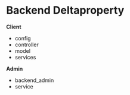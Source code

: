 # Backend Deltaproperty

**Client**
- config 
- controller 
- model
- services

**Admin**
- backend_admin
- service
